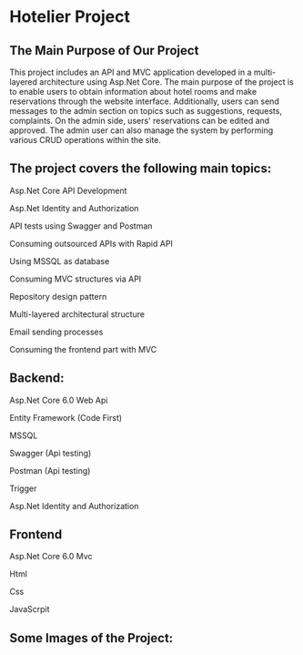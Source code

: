 # Hotelier Project

## The Main Purpose of Our Project

This project includes an API and MVC application developed in a multi-layered architecture using Asp.Net Core. 
The main purpose of the project is to enable users to obtain information about hotel rooms and make reservations through the website interface. 
Additionally, users can send messages to the admin section on topics such as suggestions, requests, complaints. On the admin side, users' reservations 
can be edited and approved. The admin user can also manage the system by performing various CRUD operations within the site. 

## The project covers the following main topics:


Asp.Net Core API Development

Asp.Net Identity and Authorization

API tests using Swagger and Postman

Consuming outsourced APIs with Rapid API

Using MSSQL as database

Consuming MVC structures via API

Repository design pattern

Multi-layered architectural structure

Email sending processes

Consuming the frontend part with MVC

## Backend:

Asp.Net Core 6.0 Web Api

Entity Framework (Code First)

MSSQL

Swagger (Api testing)

Postman (Api testing)

Trigger

Asp.Net Identity and Authorization

## Frontend

Asp.Net Core 6.0 Mvc

Html

Css

JavaScrpit

## Some Images of the Project:
